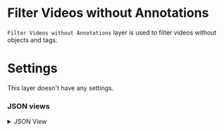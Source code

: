 # Filter Videos without Annotations

`Filter Videos without Annotations` layer is used to filter videos without objects and tags.

# Settings

This layer doesn't have any settings.

### JSON views

<details>
  <summary>JSON View</summary>

```json
{
	"action": "filter_video_without_annotation",
	"src": [
		"$videos_project_1"
	],
	"dst": [
		"$filter_video_without_objects_2__true",
		"$filter_video_without_objects_2__false"
	],
	"settings": {}
},
```

</details>
